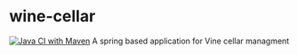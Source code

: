 # wine-cellar
[![Java CI with Maven](https://github.com/Rodama-20/wine-cellar/actions/workflows/maven.yml/badge.svg)](https://github.com/Rodama-20/wine-cellar/actions/workflows/maven.yml)
A spring based application for Vine cellar managment
